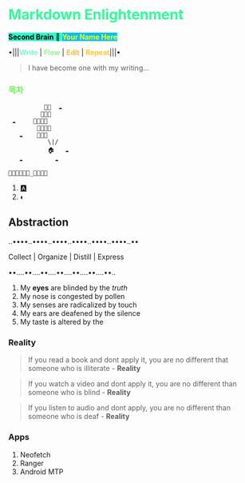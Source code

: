 # <span style='color:#2eff97;'>Markdown Enlightenment</span>

<span style='background-color:#2effcb;'><span style='color:#000000;'>**Second Brain**</span> 🧠 <span style='background-color:#00bfff;'><span style='color:#ffff00;'>**Your Name Here**</span> 

•|||<span style='color:#74ffcb;'>**Write**</span> | <span style='color:#8bff8b;'>**Flow**</span> | <span style='color:#ffb946;'>**Edit**</span> | <span style='color:#ffcb2e;'>**Repeat**</span>|||•

>  I have become one with my writing...

### <span style='color:#5dff46;'>목차</span>

```
⁣          🎈🎈  ☁️
         🎈🎈🎈
 ☁️     🎈🎈🎈🎈
        🎈🎈🎈🎈
   ☁️    ⁣🎈🎈🎈
           \|/
           🏠   ☁️
   ☁️         ☁️

🌳🌹🏫🌳🏢🏢_🏢🏢🌳🌳

```

1. [🅰](#abstraction)</span>
2. ◐

## Abstraction</span>

..••••..••••..••••..••••..••••..••••..••

Collect | Organize | Distill | Express

••....••....••....••....••....••....••..

1. My **eyes** are blinded by the _truth_
2. My nose is congested by pollen
3. My senses are radicalized by touch
4. My ears are deafened by the silence
5. My taste is altered by the 

###  Reality</span>
> If you read a book and dont apply it, you are no different that someone who is illiterate - **Reality**

> If you watch a video and dont apply it, you are no different than someone who is blind - **Reality**

> If you listen to audio and dont apply, you are no different than someone who is deaf - **Reality**


### Apps</span>
1. Neofetch
2. Ranger
3. Android MTP
